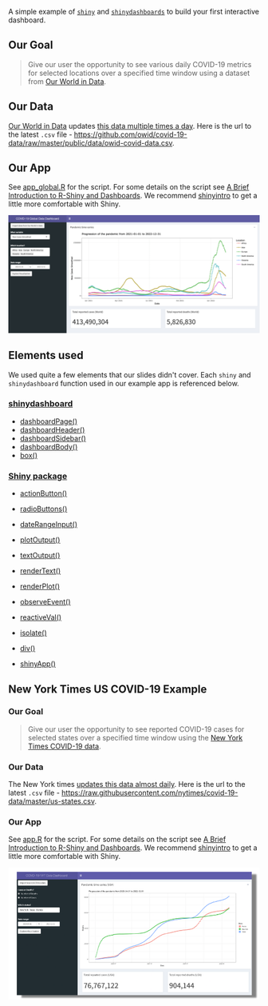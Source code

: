 A simple example of [`shiny`](https://github.com/rstudio/shiny) and [`shinydashboards`](https://github.com/rstudio/shinydashboard) to build your first interactive dashboard.

## Our Goal

> Give our user the opportunity to see various daily COVID-19 metrics for selected locations over a specified time window using a dataset from [Our World in Data](https://github.com/owid/covid-19-data).

## Our Data

[Our World in Data](https://ourworldindata.org/) updates [this data multiple times a day](https://github.com/owid/covid-19-data/blob/master/public/data/owid-covid-data.csv). Here is the url to the latest `.csv` file - 
https://github.com/owid/covid-19-data/raw/master/public/data/owid-covid-data.csv.

## Our App

See [app_global.R](app_global.R) for the script. For some details on the script see [A Brief Introduction to R-Shiny and Dashboards](https://ki-tools.github.io/RShinyDashboards/). We recommend [shinyintro](https://debruine.github.io/shinyintro/index.html) to get a little more comfortable with Shiny.

![](../img/dashboard_example_global.png)

## Elements used

We used quite a few elements that our slides didn't cover.  Each `shiny` and `shinydashboard` function used in our example app is referenced below.
### [shinydashboard](https://rstudio.github.io/shinydashboard/)

- [dashboardPage()](https://rstudio.github.io/shinydashboard/structure.html#structure-overview)
- [dashboardHeader()](https://rstudio.github.io/shinydashboard/structure.html#header)
- [dashboardSidebar()](https://rstudio.github.io/shinydashboard/structure.html#sidebar)
- [dashboardBody()](https://rstudio.github.io/shinydashboard/structure.html#body)
- [box()](https://rstudio.github.io/shinydashboard/structure.html#boxes)

### [Shiny package](https://shiny.rstudio.com/reference/shiny/1.6.0/)

- [actionButton()](https://shiny.rstudio.com/reference/shiny/1.6.0/actionButton.html)
- [radioButtons()](https://shiny.rstudio.com/reference/shiny/1.6.0/radioButtons.html)
- [dateRangeInput()](https://shiny.rstudio.com/reference/shiny/1.6.0/dateRangeInput.html)

- [plotOutput()](https://shiny.rstudio.com/reference/shiny/1.6.0/plotOutput.html)
- [textOutput()](https://shiny.rstudio.com/reference/shiny/1.6.0/textOutput.html)

- [renderText()](https://shiny.rstudio.com/reference/shiny/1.6.0/renderPrint.html)
- [renderPlot()](https://shiny.rstudio.com/reference/shiny/1.6.0/renderPlot.html)
- [observeEvent()](https://shiny.rstudio.com/reference/shiny/1.6.0/observeEvent.html)

- [reactiveVal()](https://shiny.rstudio.com/reference/shiny/1.6.0/reactiveVal.html)
- [isolate()](https://shiny.rstudio.com/reference/shiny/1.6.0/isolate.html)

- [div()](https://shiny.rstudio.com/reference/shiny/1.6.0/builder.html)

- [shinyApp()](https://shiny.rstudio.com/reference/shiny/1.6.0/shinyApp.html)

## New York Times US COVID-19 Example

### Our Goal

> Give our user the opportunity to see reported COVID-19 cases for selected states over a specified time window using the [New York Times COVID-19 data](https://github.com/nytimes/covid-19-data/blob/master/us-states.csv).

### Our Data

The New York times [updates this data almost daily](https://github.com/nytimes/covid-19-data/commits/master/us-states.csv). Here is the url to the latest `.csv` file - 
https://raw.githubusercontent.com/nytimes/covid-19-data/master/us-states.csv.

### Our App

See [app.R](app.R) for the script. For some details on the script see [A Brief Introduction to R-Shiny and Dashboards](https://ki-tools.github.io/RShinyDashboards/). We recommend [shinyintro](https://debruine.github.io/shinyintro/index.html) to get a little more comfortable with Shiny.

![](../img/dashboard_example.png)
